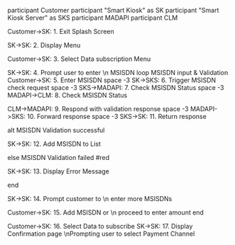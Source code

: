 

participant Customer
participant "Smart Kiosk" as SK
participant "Smart Kiosk Server" as SKS
participant MADAPI
participant CLM


Customer->SK: 1. Exit Splash Screen

SK->SK: 2. Display Menu

Customer->SK: 3. Select Data subscription Menu

SK->SK: 4. Prompt user to enter \n        MSISDN
loop MSISDN input & Validation
Customer->SK: 5. Enter MSISDN
space -3
SK->SKS: 6. Trigger MSISDN check request
space -3
SKS->MADAPI: 7. Check MSISDN Status
space -3
MADAPI->CLM: 8. Check MSISDN Status

CLM->MADAPI: 9. Respond with validation response
space -3
MADAPI->SKS: 10. Forward response
space -3
SKS->SK: 11. Return response

alt MSISDN Validation successful


SK->SK: 12. Add MSISDN to List

else MSISDN Validation failed  #red

SK->SK: 13. Display Error Message

end


SK->SK: 14. Prompt customer to \n enter more MSISDNs


Customer->SK:    15. Add MSISDN or \n proceed to enter amount
end

Customer->SK: 16. Select Data to subscribe
SK->SK:             17. Display Confirmation page \nPrompting user to select  Payment Channel



